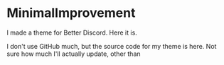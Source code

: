 # MinimalImprovement
I made a theme for Better Discord. Here it is.


I don't use GitHub much, but the source code for my theme is here. Not sure how much I'll actually update, other than 
